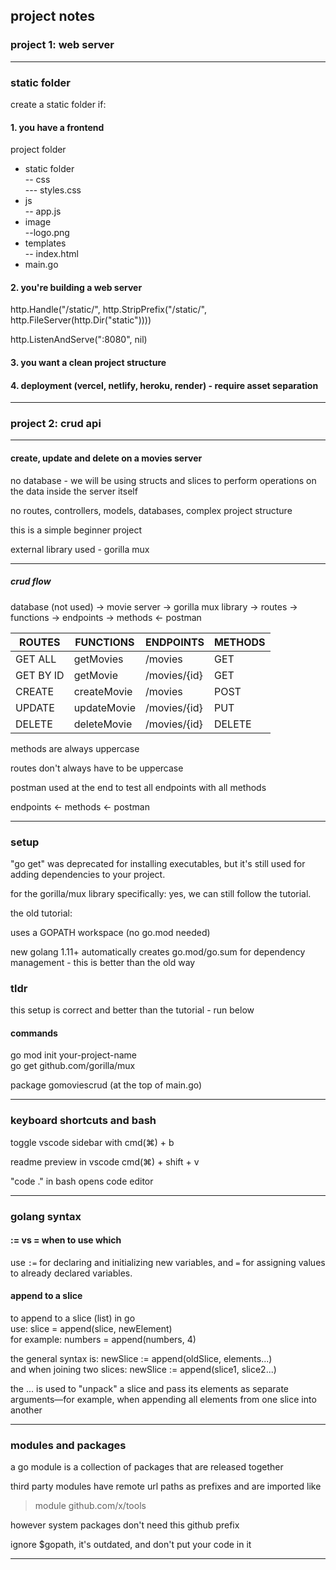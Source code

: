 ## project notes

### project 1: web server

---

### static folder

create a static folder if:

#### 1. you have a frontend

project folder

- static folder  
  -- css  
  --- styles.css
- js  
  -- app.js
- image  
  --logo.png
- templates  
  -- index.html
- main.go

#### 2. you're building a web server

http.Handle("/static/",
http.StripPrefix("/static/",
http.FileServer(http.Dir("static"))))

http.ListenAndServe(":8080", nil)

#### 3. you want a clean project structure

#### 4. deployment (vercel, netlify, heroku, render) - require asset separation

---

### project 2: crud api

---

#### create, update and delete on a movies server

no database - we will be using structs and slices to perform operations on the data inside the server itself

no routes, controllers, models, databases, complex project structure

this is a simple beginner project

external library used - gorilla mux

---

##### crud flow

database (not used) → movie server → gorilla mux library → routes → functions → endpoints → methods ← postman

| ROUTES    | FUNCTIONS   | ENDPOINTS    | METHODS |
| --------- | ----------- | ------------ | ------- |
| GET ALL   | getMovies   | /movies      | GET     |
| GET BY ID | getMovie    | /movies/{id} | GET     |
| CREATE    | createMovie | /movies      | POST    |
| UPDATE    | updateMovie | /movies/{id} | PUT     |
| DELETE    | deleteMovie | /movies/{id} | DELETE  |

methods are always uppercase

routes don't always have to be uppercase

postman used at the end to test all endpoints with all methods

endpoints ← methods ← postman

---

### setup

"go get" was deprecated for installing executables, but it's still used for adding dependencies to your project.

for the gorilla/mux library specifically:
yes, we can still follow the tutorial.

the old tutorial:

uses a GOPATH workspace (no go.mod needed)

new golang 1.11+ automatically creates go.mod/go.sum for dependency management - this is better than the old way

### tldr

this setup is correct and better than the tutorial - run below

#### commands

go mod init your-project-name  
go get github.com/gorilla/mux

package gomoviescrud (at the top of main.go)

---

### keyboard shortcuts and bash

toggle vscode sidebar with cmd(⌘) + b

readme preview in vscode cmd(⌘) + shift + v

"code ." in bash opens code editor

---

### golang syntax

#### := vs = when to use which

use `:=` for declaring and initializing new variables, and `=` for assigning values to already declared variables.

#### append to a slice

to append to a slice (list) in go  
use: slice = append(slice, newElement)  
for example: numbers = append(numbers, 4)

the general syntax is: newSlice := append(oldSlice, elements...)  
and when joining two slices: newSlice := append(slice1, slice2...)

the ... is used to "unpack" a slice and pass its elements as separate arguments—for example, when appending all elements from one slice into another

---

### modules and packages

a go module is a collection of packages that are released together

third party modules have remote url paths as prefixes and are imported like

> module github.com/x/tools

however system packages don't need this github prefix

ignore $gopath, it's outdated, and don't put your code in it

---

